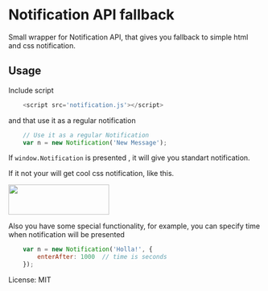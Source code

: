 # Notification API fallback

Small wrapper for Notification API, that gives you fallback to simple html and css notification.

## Usage

Include script 
```javascript
    <script src='notification.js'></script>
```
and that use it as a regular notification

```javascript
	// Use it as a regular Notification
	var n = new Notification('New Message');
```

If ```window.Notification``` is presented , it will give you standart notification.

If it not your will get cool css notification, like this.

<img src='http://i60.tinypic.com/2vju7tz.png' width='200' height='60'>

Also you have some special functionality, for example, you can specify time when notification will be presented

```javascript
	var n = new Notification('Holla!', {
		enterAfter: 1000  // time is seconds
	});
```

License: MIT
